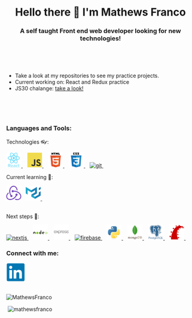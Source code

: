 <h1 align="center">Hello there 🌌 I'm Mathews Franco</h1>
<h3 align="center">A self taught Front end web developer looking for new technologies!</h3>
</br>
</br>
</br>

- Take a look at my repositories to see my practice projects.
- Current working on: React and Redux practice
- JS30 chalange: <a href="https://mathewsfranco.github.io/JavaScript30/"> take a look! </a>


</br>
</br>
</br>

<h3 align="left">Languages and Tools:</h3>
Technologies 👓:
<p align="left">
 <a href="https://reactjs.org/" > <img src="https://raw.githubusercontent.com/devicons/devicon/master/icons/react/react-original-wordmark.svg" alt="react" width="40" height="40"/> </a>&nbsp;&nbsp;
 <a href="https://developer.mozilla.org/en-US/docs/Web/JavaScript"> <img src="https://raw.githubusercontent.com/devicons/devicon/master/icons/javascript/javascript-original.svg" alt="javascript" width="40" height="40"/> </a>&nbsp;&nbsp;
 <a href="https://www.w3.org/html/" > <img src="https://raw.githubusercontent.com/devicons/devicon/master/icons/html5/html5-original-wordmark.svg" alt="html5" width="40" height="40"/> </a>&nbsp;&nbsp;
 <a href="https://www.w3schools.com/css/" > <img src="https://raw.githubusercontent.com/devicons/devicon/master/icons/css3/css3-original-wordmark.svg" alt="css3" width="40" height="40"/> </a>&nbsp;&nbsp;
 <a href="https://git-scm.com/" > <img src="https://www.vectorlogo.zone/logos/git-scm/git-scm-icon.svg" alt="git" width="40" height="40"/> </a>&nbsp;&nbsp;
 <p>Current learning 🚀:</p>
 <a href="http://redux.js.org/" >
 <img src=https://raw.githubusercontent.com/devicons/devicon/master/icons/redux/redux-original.svg alt="redux" width="40" height="40" /></a>&nbsp;&nbsp;
 <a href="https://sass-lang.com" > <img src="https://raw.githubusercontent.com/devicons/devicon/master/icons/materialui/materialui-original.svg" alt="Material UI" width="40" height="40"/> </a> &nbsp;&nbsp;</br></br>
 <p>Next steps 🔭:</p>

<a href="https://nextjs.org/" > <img src="https://cdn.worldvectorlogo.com/logos/nextjs-3.svg" alt="nextjs" width="40" height="40"/> </a>&nbsp;&nbsp;
<a href="https://nodejs.org" > <img src="https://raw.githubusercontent.com/devicons/devicon/master/icons/nodejs/nodejs-original-wordmark.svg" alt="nodejs" width="40" height="40"/> </a>&nbsp;&nbsp;
<a href="https://expressjs.com" > <img src="https://raw.githubusercontent.com/devicons/devicon/master/icons/express/express-original-wordmark.svg" alt="express" width="40" height="40"/> </a>&nbsp;&nbsp;
<a href="https://firebase.google.com/" > <img src="https://www.vectorlogo.zone/logos/firebase/firebase-icon.svg" alt="firebase" width="40" height="40"/> </a>&nbsp;&nbsp;
<a href="https://firebase.google.com/" > <img src="https://raw.githubusercontent.com/devicons/devicon/master/icons/python/python-original.svg" alt="python" width="40" height="40"/> </a>&nbsp;&nbsp;
<a href="https://www.mongodb.com/" > <img src="https://raw.githubusercontent.com/devicons/devicon/master/icons/mongodb/mongodb-original-wordmark.svg" alt="mongodb" width="40" height="40"/> </a>&nbsp;&nbsp;
<a href="https://www.postgresql.org" > <img src="https://raw.githubusercontent.com/devicons/devicon/master/icons/postgresql/postgresql-plain-wordmark.svg" alt="postgresql" width="40" height="40"/> </a>&nbsp;&nbsp;
<a href="https://rubyonrails.org" > <img src="https://raw.githubusercontent.com/devicons/devicon/master/icons/rails/rails-plain.svg" alt="rails" width="40" height="40"/> </a>&nbsp;&nbsp;

 </p>
<h3 align="left">Connect with me:</h3>
<a href="https://linkedin.com/in/mathewsfranco" target="blank"><img align="center" src="https://raw.githubusercontent.com/devicons/devicon/master/icons/linkedin/linkedin-original.svg" alt="mathewsfranco" height="50" width="50" /></a>
<br/>
<br/>
<p><img align="center" src="https://github-readme-streak-stats.herokuapp.com/?user=MathewsFranco&theme=tokyonight" alt="MathewsFranco" /></p>
<p>&nbsp;<img align="center" src="https://github-readme-stats.vercel.app/api?username=mathewsfranco&show_icons=true&count_private=true&theme=tokyonight&locale=en" alt="mathewsfranco" /></p>
